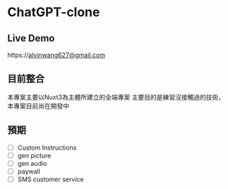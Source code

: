 # ChatGPT-clone


## Live Demo
https://alvinwang627@gmail.com

## 目前整合
本專案主要以Nuxt3為主體所建立的全端專案
主要目的是練習沒接觸過的技術，本專案目前尚在開發中

## 預期
- [ ] Custom Instructions
- [ ] gen picture
- [ ] gen audio
- [ ] paywall
- [ ] SMS customer service
